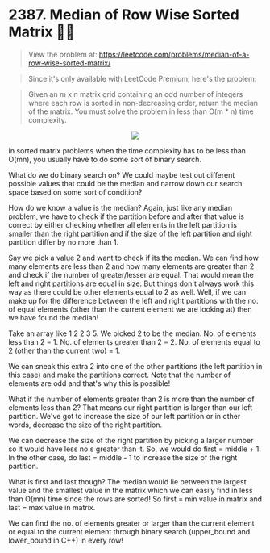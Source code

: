 # 2387. Median of Row Wise Sorted Matrix 👩‍💻

> View the problem at: https://leetcode.com/problems/median-of-a-row-wise-sorted-matrix/

> Since it's only available with LeetCode Premium, here's the problem:

> Given an m x n matrix grid containing an odd number of integers where each row is sorted in non-decreasing order, return the median of the matrix. You must solve the problem in less than O(m * n) time complexity.

<p align="center">
  <img src="https://github.com/nithishakumar/arriving-at-DSA-solns/blob/main/Median%20Questions/2387.%20Median%20of%20Row%20Wise%20Sorted%20Matrix/img/Examples.png" /> 
 </p>

In sorted matrix problems when the time complexity has to be less than O(mn), you usually have to do some sort of binary search. 

What do we do binary search on? We could maybe test out different possible values that could be the median and narrow down our search space based on some sort of condition?

How do we know a value is the median? Again, just like any median problem, we have to check if the partition before and after that value is correct by either checking whether all
elements in the left partition is smaller than the right partition and if the size of the left partition and right partition differ by no more than 1.

Say we pick a value 2 and want to check if its the median. We can find how many elements are less than 2 and how many elements are greater than 2 and check if the number of greater/lesser are equal.
That would mean the left and right partitions are equal in size. But things don't always work this way as there could be other elements equal to 2 as well. Well, if we can make up
for the difference between the left and right partitions with the no. of equal elements (other than the current element we are looking at) then we have found the median!

Take an array like 1 2 2 3 5. We picked 2 to be the median. No. of elements less than 2 = 1. No. of elements greater than 2  = 2. No. of elements equal to 2 (other than the current two) = 1.

We can sneak this extra 2 into one of the other partitions (the left partition in this case) and make the partitions correct. Note that the number of elements are odd and that's why this is possible!

What if the number of elements greater than 2 is more than the number of elements less than 2? That means our right partition is larger than our left partition. We've got to increase the size of our left partition or in other words, decrease the size of the right partition.

We can decrease the size of the right partition by picking a larger number so it would have less no.s greater than it. So, we would do first = middle + 1. In the other case, do last = middle - 1 to increase the size of the right partition.

What is first and last though? The median would lie between the largest value and the smallest value in the matrix which we can easily find in less than O(mn) time since the rows are sorted! So first = min value in matrix and last = max value in matrix.

We can find the no. of elements greater or larger than the current element or equal to the current element through binary search (upper_bound and lower_bound in C++) in every row!

